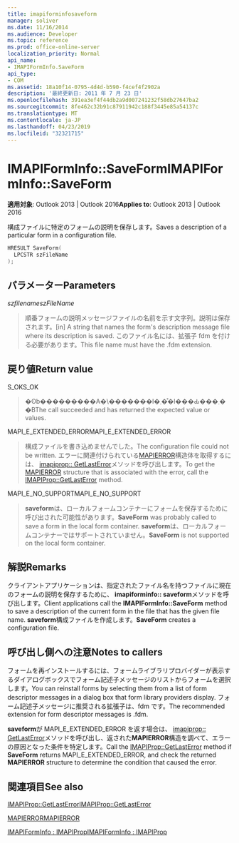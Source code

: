 ```yaml
---
title: imapiforminfosaveform
manager: soliver
ms.date: 11/16/2014
ms.audience: Developer
ms.topic: reference
ms.prod: office-online-server
localization_priority: Normal
api_name:
- IMAPIFormInfo.SaveForm
api_type:
- COM
ms.assetid: 18a10f14-0795-4d4d-b590-f4cef4f2902a
description: '最終更新日: 2011 年 7 月 23 日'
ms.openlocfilehash: 391ea3ef4f44db2a9d007241232f58db27647ba2
ms.sourcegitcommit: 8fe462c32b91c87911942c188f3445e85a54137c
ms.translationtype: MT
ms.contentlocale: ja-JP
ms.lasthandoff: 04/23/2019
ms.locfileid: "32321715"
---
```

# <a name="imapiforminfosaveform"></a><span data-ttu-id="e08e2-103">IMAPIFormInfo::SaveForm</span><span class="sxs-lookup"><span data-stu-id="e08e2-103">IMAPIFormInfo::SaveForm</span></span>

  
  
<span data-ttu-id="e08e2-104">**適用対象**: Outlook 2013 | Outlook 2016</span><span class="sxs-lookup"><span data-stu-id="e08e2-104">**Applies to**: Outlook 2013 | Outlook 2016</span></span> 
  
<span data-ttu-id="e08e2-105">構成ファイルに特定のフォームの説明を保存します。</span><span class="sxs-lookup"><span data-stu-id="e08e2-105">Saves a description of a particular form in a configuration file.</span></span>
  
```cpp
HRESULT SaveForm(
  LPCSTR szFileName
);
```

## <a name="parameters"></a><span data-ttu-id="e08e2-106">パラメーター</span><span class="sxs-lookup"><span data-stu-id="e08e2-106">Parameters</span></span>

 <span data-ttu-id="e08e2-107">_szfilename_</span><span class="sxs-lookup"><span data-stu-id="e08e2-107">_szFileName_</span></span>
  
> <span data-ttu-id="e08e2-108">順番フォームの説明メッセージファイルの名前を示す文字列。説明は保存されます。</span><span class="sxs-lookup"><span data-stu-id="e08e2-108">[in] A string that names the form's description message file where its description is saved.</span></span> <span data-ttu-id="e08e2-109">このファイル名には、拡張子 fdm を付ける必要があります。</span><span class="sxs-lookup"><span data-stu-id="e08e2-109">This file name must have the .fdm extension.</span></span>
    
## <a name="return-value"></a><span data-ttu-id="e08e2-110">戻り値</span><span class="sxs-lookup"><span data-stu-id="e08e2-110">Return value</span></span>

<span data-ttu-id="e08e2-111">S_OK</span><span class="sxs-lookup"><span data-stu-id="e08e2-111">S_OK</span></span> 
  
> <span data-ttu-id="e08e2-112">�ʘb���������A�\�������l�܂��͒l���Ԃ���܂��B</span><span class="sxs-lookup"><span data-stu-id="e08e2-112">The call succeeded and has returned the expected value or values.</span></span>
    
<span data-ttu-id="e08e2-113">MAPI_E_EXTENDED_ERROR</span><span class="sxs-lookup"><span data-stu-id="e08e2-113">MAPI_E_EXTENDED_ERROR</span></span> 
  
> <span data-ttu-id="e08e2-114">構成ファイルを書き込めませんでした。</span><span class="sxs-lookup"><span data-stu-id="e08e2-114">The configuration file could not be written.</span></span> <span data-ttu-id="e08e2-115">エラーに関連付けられている[MAPIERROR](mapierror.md)構造体を取得するには、 [imapiprop:: GetLastError](imapiprop-getlasterror.md)メソッドを呼び出します。</span><span class="sxs-lookup"><span data-stu-id="e08e2-115">To get the [MAPIERROR](mapierror.md) structure that is associated with the error, call the [IMAPIProp::GetLastError](imapiprop-getlasterror.md) method.</span></span> 
    
<span data-ttu-id="e08e2-116">MAPI_E_NO_SUPPORT</span><span class="sxs-lookup"><span data-stu-id="e08e2-116">MAPI_E_NO_SUPPORT</span></span> 
  
> <span data-ttu-id="e08e2-117">**saveform**は、ローカルフォームコンテナーにフォームを保存するために呼び出された可能性があります。</span><span class="sxs-lookup"><span data-stu-id="e08e2-117">**SaveForm** was probably called to save a form in the local form container.</span></span> <span data-ttu-id="e08e2-118">**saveform**は、ローカルフォームコンテナーではサポートされていません。</span><span class="sxs-lookup"><span data-stu-id="e08e2-118">**SaveForm** is not supported on the local form container.</span></span> 
    
## <a name="remarks"></a><span data-ttu-id="e08e2-119">解説</span><span class="sxs-lookup"><span data-stu-id="e08e2-119">Remarks</span></span>

<span data-ttu-id="e08e2-120">クライアントアプリケーションは、指定されたファイル名を持つファイルに現在のフォームの説明を保存するために、 **imapiforminfo:: saveform**メソッドを呼び出します。</span><span class="sxs-lookup"><span data-stu-id="e08e2-120">Client applications call the **IMAPIFormInfo::SaveForm** method to save a description of the current form in the file that has the given file name.</span></span> <span data-ttu-id="e08e2-121">**saveform**構成ファイルを作成します。</span><span class="sxs-lookup"><span data-stu-id="e08e2-121">**SaveForm** creates a configuration file.</span></span> 
  
## <a name="notes-to-callers"></a><span data-ttu-id="e08e2-122">呼び出し側への注意</span><span class="sxs-lookup"><span data-stu-id="e08e2-122">Notes to callers</span></span>

<span data-ttu-id="e08e2-123">フォームを再インストールするには、フォームライブラリプロバイダーが表示するダイアログボックスでフォーム記述子メッセージのリストからフォームを選択します。</span><span class="sxs-lookup"><span data-stu-id="e08e2-123">You can reinstall forms by selecting them from a list of form descriptor messages in a dialog box that form library providers display.</span></span> <span data-ttu-id="e08e2-124">フォーム記述子メッセージに推奨される拡張子は、fdm です。</span><span class="sxs-lookup"><span data-stu-id="e08e2-124">The recommended extension for form descriptor messages is .fdm.</span></span>
  
<span data-ttu-id="e08e2-125">**saveform**が MAPI_E_EXTENDED_ERROR を返す場合は、 [imapiprop:: GetLastError](imapiprop-getlasterror.md)メソッドを呼び出し、返された**MAPIERROR**構造を調べて、エラーの原因となった条件を特定します。</span><span class="sxs-lookup"><span data-stu-id="e08e2-125">Call the [IMAPIProp::GetLastError](imapiprop-getlasterror.md) method if **SaveForm** returns MAPI_E_EXTENDED_ERROR, and check the returned **MAPIERROR** structure to determine the condition that caused the error.</span></span> 
  
## <a name="see-also"></a><span data-ttu-id="e08e2-126">関連項目</span><span class="sxs-lookup"><span data-stu-id="e08e2-126">See also</span></span>



[<span data-ttu-id="e08e2-127">IMAPIProp::GetLastError</span><span class="sxs-lookup"><span data-stu-id="e08e2-127">IMAPIProp::GetLastError</span></span>](imapiprop-getlasterror.md)
  
[<span data-ttu-id="e08e2-128">MAPIERROR</span><span class="sxs-lookup"><span data-stu-id="e08e2-128">MAPIERROR</span></span>](mapierror.md)
  
[<span data-ttu-id="e08e2-129">IMAPIFormInfo : IMAPIProp</span><span class="sxs-lookup"><span data-stu-id="e08e2-129">IMAPIFormInfo : IMAPIProp</span></span>](imapiforminfoimapiprop.md)

